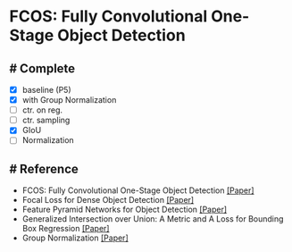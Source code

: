 # FCOS: Fully Convolutional One-Stage Object Detection

## # Complete
- [X] baseline (P5)
- [X] with Group Normalization
- [ ] ctr. on reg.
- [ ] ctr. sampling
- [X] GIoU
- [ ] Normalization

## # Reference
- FCOS: Fully Convolutional One-Stage Object Detection [[Paper]](https://arxiv.org/abs/1904.01355)
- Focal Loss for Dense Object Detection [[Paper]](https://arxiv.org/abs/1708.02002)
- Feature Pyramid Networks for Object Detection [[Paper]](https://arxiv.org/abs/1612.03144)
- Generalized Intersection over Union: A Metric and A Loss for Bounding Box Regression [[Paper]](https://arxiv.org/abs/1902.09630)
- Group Normalization [[Paper]](https://arxiv.org/pdf/1803.08494.pdf)
